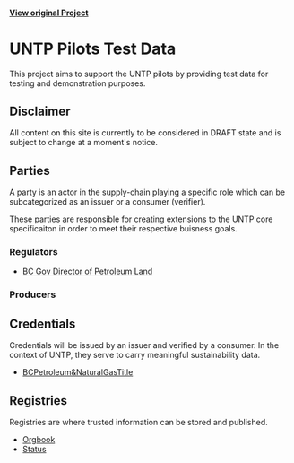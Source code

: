 #### [View original Project](https://github.com/w3c-ccg/did.actor)

# UNTP Pilots Test Data

This project aims to support the UNTP pilots by providing test data for testing and demonstration purposes.

## Disclaimer

All content on this site is currently to be considered in DRAFT state and is subject to change at a moment's notice.

## Parties

A party is an actor in the supply-chain playing a specific role which can be subcategorized as an issuer or a consumer (verifier).

These parties are responsible for creating extensions to the UNTP core specificaiton in order to meet their respective buisness goals.

### Regulators

- [BC Gov Director of Petroleum Land](parties/regulators/director-of-petroleum-lands/README)

### Producers

## Credentials

Credentials will be issued by an issuer and verified by a consumer. In the context of UNTP, they serve to carry meaningful sustainability data.

- [BCPetroleum&NaturalGasTitle](credentials/png/README.md)

## Registries

Registries are where trusted information can be stored and published.

- [Orgbook](registries/orgbook/README.md)
- [Status](registries/status/README.md)